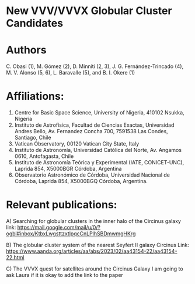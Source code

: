 # New VVV/VVVX Globular Cluster Candidates

# Authors

C. Obasi (1), M. Gómez (2), D. Minniti (2, 3), J. G. Fernández-Trincado (4), M. V. Alonso (5, 6), L. Baravalle (5), and B. I. Okere (1)

# Affiliations:
1. Centre for Basic Space Science, University of Nigeria, 410102 Nsukka, Nigeria
2. Instituto de Astrofísica, Facultad de Ciencias Exactas, Universidad Andres Bello, Av. Fernandez Concha 700, 7591538 Las Condes, Santiago, Chile
3. Vatican Observatory, 00120 Vatican City State, Italy
4. Instituto de Astronomía, Universidad Católica del Norte, Av. Angamos 0610, Antofagasta, Chile
5. Instituto de Astronomía Teórica y Experimental (IATE, CONICET-UNC), Laprida 854, X5000BGR Córdoba, Argentina
6. Observatorio Astronómico de Córdoba, Universidad Nacional de Córdoba, Laprida 854, X5000BGQ Córdoba, Argentina.

# Relevant publications:

A) Searching for globular clusters in the inner halo of the Circinus galaxy
link: https://mail.google.com/mail/u/0/?ogbl#inbox/KtbxLwgsttzxtlpqcCnLPlhSBDmwmgHKrg

B) The globular cluster system of the nearest Seyfert II galaxy Circinus
Link: https://www.aanda.org/articles/aa/abs/2023/02/aa43154-22/aa43154-22.html

C) The VVVX quest for satellites around the Circinus Galaxy
I am going to ask Laura if it is okay to add the link to the paper
